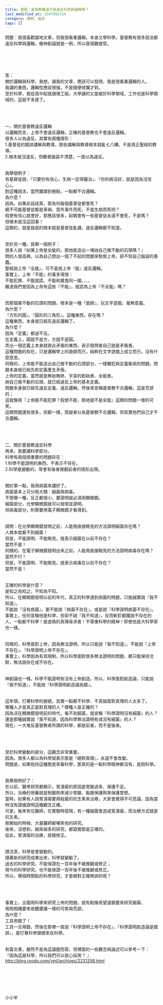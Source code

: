 ```yaml
---
title: 發問：基督教難道不是違反科學與邏輯嗎？
last_modified_at: 1547992724
category: 護教、福音
tags: []
---
```


問題：我很喜歡園地文章，但我很看重邏輯，本身又學科學。基督教有很多說法都違反科學與邏輯，像神創論就是一例，所以我很難接受。<!--more--><br><br><br><br><br><br>答：<br>關於邏輯與科學，我想，讀我的文章，應該可以發現，我是很看重邏輯的人。<br>我講的東西，邏輯性應該很強，不是隨便唬爛才對。<br>至於科學，我從高中起就讀理工組，大學讀的又是屬於科學領域，工作也是科學領域的，這就不多提了。<br> <br><br><br><br>一、關於基督教違反邏輯<br>以邏輯而言，上帝不會違反邏輯，正確的基督教也不會違反邏輯。<br>很多人以為違反，其實有兩種情形：<br>1.基督徒的錯誤講解與教導，那些講解與教導根本就亂七八糟，不是真正聖經的教導。<br>2.根本就沒違反，但聽者腦袋不清楚，一直以為違反。<br> <br><br>我舉個例子：<br>有基督徒說，『只要你有信心，生病一定得醫治』、『你的病沒好，就是因為沒信心』。<br>對這種說法，當然離譜到極點，一點都不合邏輯。<br>為什麼？<br>因為，如果此話成真，那為何每個基督徒都會死？<br>總不可能基督徒都是車禍、意外事件而死，不是生病而死吧？<br>假使有信心就會好，那應該很多，起碼會有一些基督徒永遠不會死，不是嗎？<br>但根本就沒這回事！<br>這類的，就是我說的根本就是基督徒亂講，違反邏輯都不知道。<br> <br><br>至於另一種，我舉一個例子：<br>很多人說『如果上帝是全能的，那祂能造出一塊祂自己推不動的石頭嗎？』<br>問的人很高興，以為自己想出一個了不起的問題來駁倒上帝，卻不知自己腦袋的愚蠢。<br>聖經說上帝『全能』，可不是說上帝『能』違反邏輯。<br>事實上，上帝『不能』的事多得很：<br>不能犯罪、不能說謊、不能和魔鬼同一國、、、，<br>難道我們會因為上帝有這些『不能』，就認為上帝『不全能』嗎？<br> <br><br>而那個推不動的石頭的問題，根本是一種『詭辯』，玩文字遊戲，毫無意義。<br>為什麼？<br>『方形的圓』、『圓形的三角形』，這種東西，存在嗎？<br>這種東西，本身就已經先違反邏輯了。<br>為什麼？<br>因為『定義』都過不去。<br>在定義上，圓就不是方，方就不是圓。<br>弄出一個定義上本身就彼此矛盾的東西，表示發問者自己就是矛盾者。<br>這種問題的存在，只是邏輯學上的詭辯而已，純粹在文字遊戲上成立而已，沒有什麼意思。<br>同樣的，上帝能不能造出自己推不動的石頭部分，一樣觸犯與定義衝突的問題，問題本身就已經先和定義產生矛盾。<br>上帝的定義，當然就是無始無終、宇宙的創始者、全能者。<br>祂自己推不動的石頭，就已經違反上帝的基本定義。<br>問題本身就已經先違反定義，違反邏輯，然後來宣稱基督教不合邏輯，這是荒謬的；<br>這就像用『上帝能不能犯罪？假使不能，那祂就不是全能』這類的問題一樣的可笑。<br>這類問題還有很多，但都一樣，質疑者以為基督教不合邏輯，但其實他們自己才不合邏輯。<br> <br> <br><br><br>二、關於基督教違反科學<br>再來，我要講科學部分。<br>科學有兩個很重要的問題存在：<br>1.科學不能證明的東西，不表示不存在。<br>2.科學是變動的，常會有後者推翻前者的情形出現。<br> <br><br>關於第一點，我用病菌來講好了。<br>病菌基本上可分兩大類：細菌與病毒。<br>不管哪一種，反正都很小，要證明就必須用顯微鏡。<br>細菌部分，光學顯微鏡就可以發現並證明，<br>但病毒部分，則需要用電子顯微鏡才看得到。<br> <br><br>請問：在光學顯微鏡發明之前，人能用直接眼見的方法證明細菌存在嗎？<br>人根本就看不到細菌！<br>但是，不能證明、不能眼見，就表示細菌在以前不存在？<br>當然不是！<br>同樣的，在電子顯微鏡發明出來之前，人能用直接眼見的方法證明病毒存在嗎？<br>當然不行！<br>但是，不能證明、不能眼見，就表示病毒在以前不存在？<br>當然不是！<br> <br><br>正確的科學是什麼？<br>是知之為知之，不知為不知。<br>所以，在顯微鏡發明以前的年代，真正的科學遇到病菌的問題，只能誠實說『我不知道』，<br>不能說『沒有病菌』，更不能說『病菌不存在』，或是說『科學證明病菌不存在』。<br>事實上，任何宣稱他是科學，但卻不說『我不知道』，反而斬釘截鐵說不存在的人，一點都不科學！是虛偽的真理尋求者！不尊重科學的精神！即使他是大科學家也一樣。<br> <br><br>同樣的，科學面對上帝，因為無法證明，所以只能說『我不知道』，不能說『上帝不存在』、『科學證明上帝不存在』。<br>事實上，科學因為有其限制，所以科學面對很多無法證明的問題，都只能保持沈默，無法說存在或不存在。<br> <br><br>神創論也一樣。科學不能證明有沒有上帝創造。所以，科學面對創造論，只能說『我不知道』，不能說『科學證明創造論為錯』。<br> <br><br>這年頭，打著科學的旗號，其實一點都不科學、不真誠面對真理的人太多了。<br>哪種人才是真正面對真理的人？哪種人是正確的？<br>因為活在顯微鏡發明前的時代，看不到細菌，就宣稱『科學證明沒有細菌』的人？<br>還是那種誠實說『我不知道，因為科學無法證明有或沒有細菌』的人？<br>現在，一大堆反基督教者所謂的科學，都是前者，而不是後者。<br> <br> <br><br><br>至於科學變動的部分，這觀念非常重要。<br>因為，很多人都以為科學就表示那是『絕對真理』，永遠不會改變。<br>問題是，如果抱持這種態度來看科學，那真的是一點科學精神都沒有，是假科學。<br> <br><br>我舉個例好了：<br>在以前，醫學研究都顯示，胃潰瘍的原因是胃酸過多、保護不足。<br>所以，治療的用藥就是制酸劑來減少胃酸、黏膜保護劑來保護胃壁。<br>當時，如果有人說胃潰瘍要用殺菌的抗生素來治療，大家會覺得不可思議，因為當時沒有證據證明這種觀念正確。<br>可是，後來有位醫師，在實驗時發現，有一種細菌會造成胃潰瘍，而治療方式就是抗生素。<br>剛開始的時候，大量醫師都嘲笑他的研究。<br>後來，沒想到，越來越多的研究，都證實那是正確的。<br>從此，胃潰瘍的治療，就被修正。<br> <br><br>請注意，科學是會變動的。<br>隨著新的研究成果出來，科學就變動了。<br>過去的科學研究，不能保證在一百年後不被推翻或修正；<br>現今的科學研究，也不能保證一百年後不被推翻或修正。<br>所以，哪個時間點的科學研究，才是絕對正確無誤的呢？<br> <br>  <br><br><br>事實上，企圖用科學來研究上帝的問題，就有點像用望遠鏡要來研究細菌、<br>用照相機要來收聽廣播一樣的可笑與荒謬。<br>為什麼？<br>工具用錯了！<br>工具一旦用錯，然後在那裡一直說『科學證明上帝不存在』、『科學證明創造論是錯誤』，是打著科學旗號來反科學。<br> <br> <br>有篇文章，雖然不是為這議題而寫，但裡面的一些觀念與論述可以參考一下：<br>『因為這是科學，所以我們可以放心採用？ 』<br>http://blog.roodo.com/yml/archives/2231258.html<br> <br><br><br><br><br><br>小小羊<br> <br><br><br>
